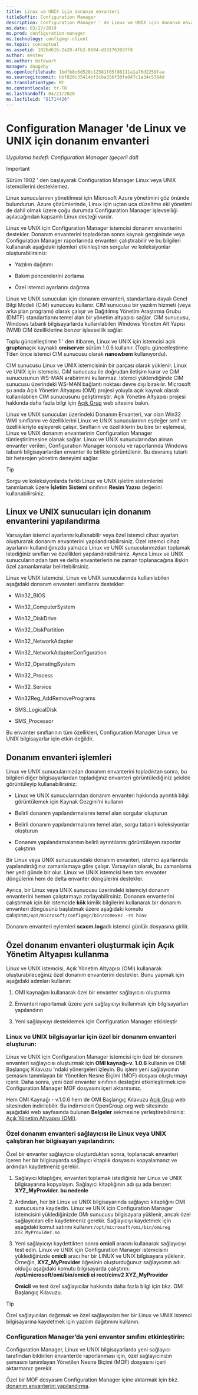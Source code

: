 ```yaml
---
title: Linux ve UNIX için donanım envanteri
titleSuffix: Configuration Manager
description: Configuration Manager ' de Linux ve UNIX için donanım envanterini nasıl kullanacağınızı öğrenin.
ms.date: 03/27/2019
ms.prod: configuration-manager
ms.technology: configmgr-client
ms.topic: conceptual
ms.assetid: 1026d616-2a20-4fb2-8604-d331763937f8
author: mestew
ms.author: mstewart
manager: dougeby
ms.openlocfilehash: 1bdfb8c6d528c12581f05f86111a1a76d2259faa
ms.sourcegitcommit: bbf820c35414bf2cba356f30fe047c1a34c5384d
ms.translationtype: MT
ms.contentlocale: tr-TR
ms.lasthandoff: 04/21/2020
ms.locfileid: "81714426"
---
```

# <a name="hardware-inventory-for-linux-and-unix-in-configuration-manager"></a>Configuration Manager 'de Linux ve UNIX için donanım envanteri

*Uygulama hedefi: Configuration Manager (geçerli dal)*

> [!Important]  
> Sürüm 1902 ' den başlayarak Configuration Manager Linux veya UNIX istemcilerini desteklemez. 
> 
> Linux sunucularının yönetilmesi için Microsoft Azure yönetimini göz önünde bulundurun. Azure çözümlerinde, Linux için uçtan uca düzeltme eki yönetimi de dahil olmak üzere çoğu durumda Configuration Manager işlevselliği aşılacağından kapsamlı Linux desteği vardır.

Linux ve UNIX için Configuration Manager istemcisi donanım envanterini destekler. Donanım envanterini topladıktan sonra kaynak gezgininde veya Configuration Manager raporlarında envanteri çalıştırabilir ve bu bilgileri kullanarak aşağıdaki işlemleri etkinleştiren sorgular ve koleksiyonlar oluşturabilirsiniz:  

- Yazılım dağıtımı  

- Bakım pencerelerini zorlama  

- Özel istemci ayarlarını dağıtma  

Linux ve UNIX sunucuları için donanım envanteri, standartlara dayalı Genel Bilgi Modeli (CıM) sunucusu kullanır. CIM sunucusu bir yazılım hizmeti (veya arka plan programı) olarak çalışır ve Dağıtılmış Yönetim Araştırma Grubu (DMTF) standartlarını temel alan bir yönetim altyapısı sağlar. CIM sunucusu, Windows tabanlı bilgisayarlarda kullanılabilen Windows Yönetim Alt Yapısı (WMI) CIM özelliklerine benzer işlevsellik sağlar.  

Toplu güncelleştirme 1 ' den itibaren, Linux ve UNIX için istemcisi açık **gruptan**açık kaynaklı **omiserver** sürüm 1.0.6 kullanır. (Toplu güncelleştirme 1’den önce istemci CIM sunucusu olarak **nanowbem** kullanıyordu).  

CIM sunucusu Linux ve UNIX istemcisinin bir parçası olarak yüklenir. Linux ve UNIX için istemcisi, CıM sunucusu ile doğrudan iletişim kurar ve CıM sunucusunun WS-MAN arabirimini kullanmaz. İstemci yüklendiğinde CIM sunucusu üzerindeki WS-MAN bağlantı noktası devre dışı bırakılır. Microsoft şu anda Açık Yönetim Altyapısı (OMI) projesi yoluyla açık kaynak olarak kullanılabilen CIM sunucusunu geliştirmiştir. Açık Yönetim Altyapısı projesi hakkında daha fazla bilgi için [Açık Grup](https://www.opengroup.org/) web sitesine bakın.  

Linux ve UNIX sunucuları üzerindeki Donanım Envanteri, var olan Win32 WMI sınıflarını ve özelliklerini Linux ve UNIX sunucularının eşdeğer sınıf ve özellikleriyle eşleyerek çalışır. Sınıfların ve özelliklerin bu bire bir eşlemesi, Linux ve UNIX donanım envanterinin Configuration Manager tümleştirilmesine olanak sağlar. Linux ve UNIX sunucularından alınan envanter verileri, Configuration Manager konsolu ve raporlarında Windows tabanlı bilgisayarlardan envanter ile birlikte görüntülenir. Bu davranış tutarlı bir heterojen yönetim deneyimi sağlar.  

> [!TIP]  
>  Sorgu ve koleksiyonlarda farklı Linux ve UNIX işletim sistemlerini tanımlamak üzere **İşletim Sistemi** sınıfının **Resim Yazısı** değerini kullanabilirsiniz.  

##  <a name="configuring-hardware-inventory-for-linux-and-unix-servers"></a><a name="BKMK_ConfigHardwareforLnU"></a> Linux ve UNIX sunucuları için donanım envanterini yapılandırma  
 Varsayılan istemci ayarlarını kullanabilir veya özel istemci cihaz ayarları oluşturarak donanım envanterini yapılandırabilirsiniz. Özel istemci cihaz ayarlarını kullandığınızda yalnızca Linux ve UNIX sunucularınızdan toplamak istediğiniz sınıfları ve özellikleri yapılandırabilirsiniz. Ayrıca Linux ve UNIX sunucularınızdan tam ve delta envanterlerin ne zaman toplanacağına ilişkin özel zamanlamalar belirtebilirsiniz.  

 Linux ve UNIX istemcisi, Linux ve UNIX sunucularında kullanılabilen aşağıdaki donanım envanteri sınıflarını destekler:  

- Win32_BIOS  

- Win32_ComputerSystem  

- Win32_DiskDrive  

- Win32_DiskPartition  

- Win32_NetworkAdapter  

- Win32_NetworkAdapterConfiguration  

- Win32_OperatingSystem  

- Win32_Process  

- Win32_Service  

- Win32Reg_AddRemovePrograms  

- SMS_LogicalDisk  

- SMS_Processor  

Bu envanter sınıflarının tüm özellikleri, Configuration Manager Linux ve UNIX bilgisayarlar için etkin değildir.  

##  <a name="operations-for-hardware-inventory"></a><a name="BKMK_OperationsforHardwareforLnU"></a> Donanım envanteri işlemleri  
 Linux ve UNIX sunucularınızdan donanım envanterini topladıktan sonra, bu bilgileri diğer bilgisayarlardan topladığınız envanteri görüntülediğiniz şekilde görüntüleyip kullanabilirsiniz:  

- Linux ve UNIX sunucularından donanım envanteri hakkında ayrıntılı bilgi görüntülemek için Kaynak Gezgini’ni kullanın  

- Belirli donanım yapılandırmalarını temel alan sorgular oluşturun  

- Belirli donanım yapılandırmalarını temel alan, sorgu tabanlı koleksiyonlar oluşturun  

- Donanım yapılandırmalarının belirli ayrıntılarını görüntüleyen raporlar çalıştırın  

Bir Linux veya UNIX sunucusundaki donanım envanteri, istemci ayarlarında yapılandırdığınız zamanlamaya göre çalışır. Varsayılan olarak, bu zamanlama her yedi günde bir olur. Linux ve UNIX istemcisi hem tam envanter döngülerini hem de delta envanter döngülerini destekler.  

Ayrıca, bir Linux veya UNIX sunucusu üzerindeki istemciyi donanım envanterini hemen çalıştırmaya zorlayabilirsiniz. Donanım envanterini çalıştırmak için bir istemcide **kök** kimlik bilgilerini kullanarak bir donanım envanteri döngüsünü başlatmak üzere aşağıdaki komutu çalıştırın:`/opt/microsoft/configmgr/bin/ccmexec -rs hinv`  

Donanım envanteri eylemleri **scxcm.log**adlı istemci günlük dosyasına girilir.  

##  <a name="how-to-use-open-management-infrastructure-to-create-custom-hardware-inventory"></a><a name="BKMK_CustomHINVforLinux"></a> Özel donanım envanteri oluşturmak için Açık Yönetim Altyapısı kullanma  
 Linux ve UNIX istemcisi, Açık Yönetim Altyapısı (OMI) kullanarak oluşturabileceğiniz özel donanım envanterini destekler. Bunu yapmak için aşağıdaki adımları kullanın:  

1.  OMI kaynağını kullanarak özel bir envanter sağlayıcısı oluşturma  

2.  Envanteri raporlamak üzere yeni sağlayıcıyı kullanmak için bilgisayarları yapılandırın  

3.  Yeni sağlayıcıyı desteklemek için Configuration Manager etkinleştir  

###  <a name="create-a-custom-hardware-inventory-provider-for-linux-and-unix-computers"></a><a name="BKMK_LinuxProvider"></a> Linux ve UNIX bilgisayarlar için özel bir donanım envanteri oluşturun:  
 Linux ve UNIX için Configuration Manager istemcisi için özel bir donanım envanteri sağlayıcısı oluşturmak için **OMI kaynağı-v. 1.0.6** kullanın ve OMI Başlangıç Kılavuzu 'ndaki yönergeleri izleyin. Bu işlem yeni sağlayıcının şemasını tanımlayan bir Yönetilen Nesne Biçimi (MOF) dosyası oluşturmayı içerir. Daha sonra, yeni özel envanter sınıfının desteğini etkinleştirmek için Configuration Manager MOF dosyasını içeri aktarırsınız.  

 Hem OMI Kaynağı - v.1.0.6 hem de OMI Başlangıç Kılavuzu [Açık Grup](https://github.com/microsoft/omi/blob/master/README.md) web sitesinden indirilebilir. Bu indirmeleri OpenGroup.org web sitesinde aşağıdaki web sayfasında bulunan **Belgeler** sekmesine yerleştirebilirsiniz: [Açık Yönetim Altyapısı (OMI)](https://go.microsoft.com/fwlink/p/?LinkId=286805).  

###  <a name="configure-each-computer-that-runs-linux-or-unix-with-the-custom-hardware-inventory-provider"></a><a name="BKMK_AddProvidertoLinux"></a> Özel donanım envanteri sağlayıcısı ile Linux veya UNIX çalıştıran her bilgisayarı yapılandırın:  
 Özel bir envanter sağlayıcısı oluşturduktan sonra, toplanacak envanteri içeren her bir bilgisayarda sağlayıcı kitaplık dosyasını kopyalamanız ve ardından kaydetmeniz gerekir.  

1.  Sağlayıcı kitaplığını, envanteri toplamak istediğiniz her Linux ve UNIX bilgisayarına kopyalayın. Sağlayıcı kitaplığının adı şu ada benzer: **XYZ_MyProvider. bu nedenle**  

2.  Ardından, her bir Linux ve UNIX bilgisayarında sağlayıcı kitaplığını OMI sunucusuna kaydedin. Linux ve UNIX için Configuration Manager istemcisini yüklediğinizde OMı sunucusu bilgisayara yüklenir, ancak özel sağlayıcıları elle kaydetmeniz gerekir. Sağlayıcıyı kaydetmek için aşağıdaki komut satırını kullanın:`/opt/microsoft/omi/bin/omireg XYZ_MyProvider.so`  

3.  Yeni sağlayıcıyı kaydettikten sonra **omicli** aracını kullanarak sağlayıcıyı test edin. Linux ve UNIX için Configuration Manager istemcisini yüklediğinizde **omicli** aracı her bir LINUX ve UNIX bilgisayara yüklenir. Örneğin, **XYZ_MyProvider** öğesinin oluşturduğunuz sağlayıcının adı olduğu aşağıdaki komutu bilgisayarda çalıştırın: **/opt/microsoft/omi/bin/omicli ei root/cimv2 XYZ_MyProvider**  

     **Omicli** ve test özel sağlayıcılar hakkında daha fazla bilgi için bkz. OMI Başlangıç Kılavuzu.  

> [!TIP]  
>  Özel sağlayıcıları dağıtmak ve özel sağlayıcıları her bir Linux ve UNIX istemci bilgisayarına kaydetmek için yazılım dağıtımını kullanın.  

###  <a name="enable-the-new-inventory-class-in-configuration-manager"></a><a name="BKMK_AddLinuxProvidertoCM"></a> Configuration Manager’da yeni envanter sınıfını etkinleştirin:  
 Configuration Manager, Linux ve UNIX bilgisayarlarda yeni sağlayıcı tarafından bildirilen envanterde raporlanması için, özel sağlayıcınızın şemasını tanımlayan Yönetilen Nesne Biçimi (MOF) dosyasını içeri aktarmanız gerekir.  

 Özel bir MOF dosyasını Configuration Manager içine aktarmak için bkz. [donanım envanterini yapılandırma](../../../../core/clients/manage/inventory/configure-hardware-inventory.md).  
